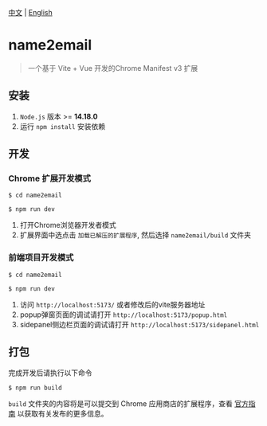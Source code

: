 [中文](./README.md) | [English](./README.en.md)

# name2email

> 一个基于 Vite + Vue 开发的Chrome Manifest v3 扩展

## 安装

1. `Node.js` 版本 >= **14.18.0**
2. 运行 `npm install` 安装依赖

## 开发

### Chrome 扩展开发模式

```shell
$ cd name2email

$ npm run dev
```

1. 打开Chrome浏览器开发者模式
2. 扩展界面中选点击 `加载已解压的扩展程序`, 然后选择 `name2email/build` 文件夹

### 前端项目开发模式

```shell
$ cd name2email

$ npm run dev
```

1. 访问 `http://localhost:5173/` 或者修改后的vite服务器地址
2. popup弹窗页面的调试请打开 `http://localhost:5173/popup.html`
3. sidepanel侧边栏页面的调试请打开 `http://localhost:5173/sidepanel.html`

## 打包

完成开发后请执行以下命令

```shell
$ npm run build
```

`build` 文件夹的内容将是可以提交到 Chrome
应用商店的扩展程序，查看 [官方指南](https://developer.chrome.com/webstore/publish) 以获取有关发布的更多信息。
